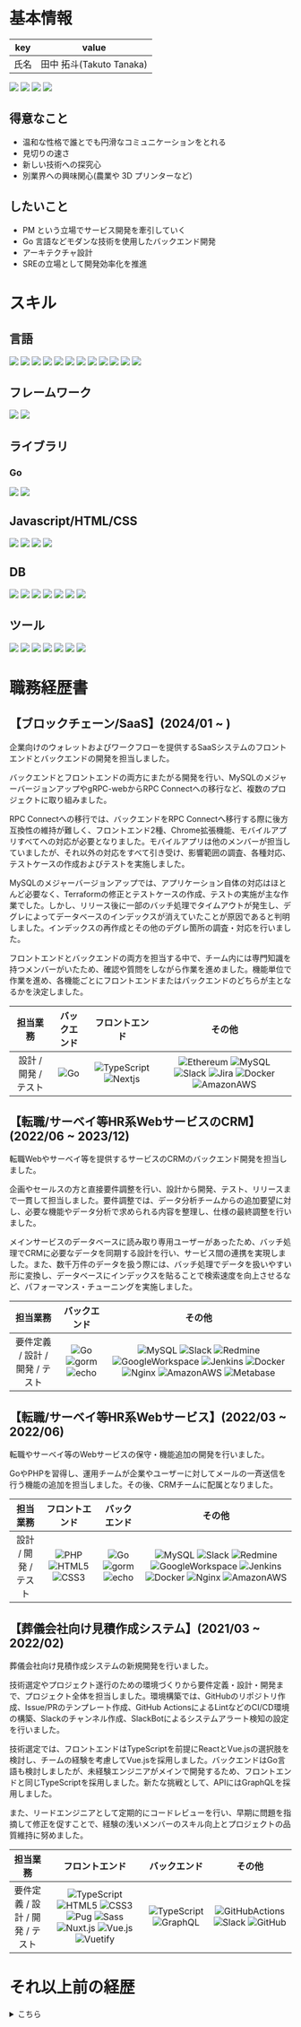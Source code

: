 <!-- 画像登録 -->
[.NET]: https://img.shields.io/badge/-.NET-555555?logo=.NET&logoColor=ffffff&labelColor=512BD4
[AmazonAWS]: https://img.shields.io/badge/-AmazonAWS-555555?logo=Amazon%20AWS&logoColor=ffffff&labelColor=232F3E
[ApolloGraphQL]: https://img.shields.io/badge/-ApolloGraphQL-555555?logo=ApolloGraphQL&logoColor=ffffff&labelColor=311C87
[C]: https://img.shields.io/badge/-C-555555?logo=C&logoColor=ffffff&labelColor=A8B9CC
[CSharp]: https://img.shields.io/badge/-CSharp-555555?logo=CSharp&logoColor=ffffff&labelColor=239120
[CSS3]: https://img.shields.io/badge/-CSS3-555555?logo=CSS3&logoColor=ffffff&labelColor=1572B6
[Docker]: https://img.shields.io/badge/-Docker-555555?logo=Docker&logoColor=ffffff&labelColor=2496ED
[echo]: https://img.shields.io/badge/-echo-555555?logo=&logoColor=ffffff&labelColor=00ADD8
[Ethereum]: https://img.shields.io/badge/-ethereum-555555?logo=ethereum&logoColor=ffffff&labelColor=3C3C3D
[Express]: https://img.shields.io/badge/-Express-555555?logo=Express&logoColor=ffffff&labelColor=000000
[GitHub]: https://img.shields.io/badge/-github-555555?logo=github&logoColor=ffffff&labelColor=181717
[GitHubActions]: https://img.shields.io/badge/-githubactions-555555?logo=githubactions&logoColor=ffffff&labelColor=2088FF
[Go]: https://img.shields.io/badge/-Go-555555?logo=Go&logoColor=ffffff&labelColor=00ADD8
[GoogleCloud]: https://img.shields.io/badge/-GoogleCloud-555555?logo=GoogleCloud&logoColor=ffffff&labelColor=4285F4
[GoogleWorkspace]: https://img.shields.io/badge/-GoogleWorkspace-555555?logo=Google&logoColor=ffffff&labelColor=4285F4
[gorm]: https://img.shields.io/badge/-gorm-555555?logo=&logoColor=ffffff&labelColor=00ADD8
[GraphQL]: https://img.shields.io/badge/-graphql-555555?logo=graphql&logoColor=ffffff&labelColor=E10098
[HTML5]: https://img.shields.io/badge/-HTML5-555555?logo=HTML5&logoColor=ffffff&labelColor=E34F26
[Java]: https://img.shields.io/badge/-Java-555555?logo=Java&logoColor=ffffff&labelColor=007396
[JavaScript]: https://img.shields.io/badge/-JavaScript-555555?logo=JavaScript&logoColor=ffffff&labelColor=F7DF1E
[Jenkins]: https://img.shields.io/badge/-Jenkins-555555?logo=Jenkins&logoColor=ffffff&labelColor=D24939
[Jira]: https://img.shields.io/badge/-jira-555555?logo=jira&logoColor=ffffff&labelColor=0052CC
[LiteDB]: https://img.shields.io/badge/-LiteDB-555555?logo=LiteDB&logoColor=ffffff&labelColor=607D8A
[Metabase]: https://img.shields.io/badge/-Metabase-555555?logo=Metabase&logoColor=ffffff&labelColor=509EE3
[MicrosoftSQLServer]: https://img.shields.io/badge/-MicrosoftSQLServer-555555?logo=MicrosoftSQLServer&logoColor=ffffff&labelColor=CC2927
[MySQL]: https://img.shields.io/badge/-MySQL-555555?logo=MySQL&logoColor=ffffff&labelColor=4479A1
[Nextjs]: https://img.shields.io/badge/-nextdotjs-555555?logo=nextdotjs&logoColor=ffffff&labelColor=000000
[Nginx]: https://img.shields.io/badge/-Nginx-555555?logo=Nginx&logoColor=ffffff&labelColor=009639
[Nuxt.js]: https://img.shields.io/badge/-Nuxt.js-555555?logo=Nuxt.js&logoColor=ffffff&labelColor=00C58E
[Oracle]: https://img.shields.io/badge/-Oracle-555555?logo=Oracle&logoColor=ffffff&labelColor=F80000
[PHP]: https://img.shields.io/badge/-PHP-555555?logo=PHP&logoColor=ffffff&labelColor=777BB4
[PL/SQL]: https://img.shields.io/badge/-PL/SQL-555555?logo=Oracle&logoColor=ffffff&labelColor=F80000
[PostgreSQL]: https://img.shields.io/badge/-PostgreSQL-555555?logo=PostgreSQL&logoColor=ffffff&labelColor=4169E1
[Pug]: https://img.shields.io/badge/-Pug-555555?logo=Pug&logoColor=ffffff&labelColor=A86454
[Redmine]: https://img.shields.io/badge/-Redmine-555555?logo=Redmine&logoColor=ffffff&labelColor=B32024
[Sass]: https://img.shields.io/badge/-Sass-555555?logo=Sass&logoColor=ffffff&labelColor=CC6699
[Slack]: https://img.shields.io/badge/-Slack-555555?logo=Slack&logoColor=ffffff&labelColor=4A154B
[SprintBoot]: https://img.shields.io/badge/-SprintBoot-555555?logo=SprintBoot&logoColor=ffffff&labelColor=6DB33F
[TypeScript]: https://img.shields.io/badge/-TypeScript-555555?logo=TypeScript&logoColor=ffffff&labelColor=3178C6
[TypeScript]: https://img.shields.io/badge/-TypeScript-555555?logo=TypeScript&logoColor=ffffff&labelColor=3178C6
[VBA]: https://img.shields.io/badge/-VBA-555555?logo=MicrosoftOffice&logoColor=ffffff&labelColor=3178C6
[VBScript]: https://img.shields.io/badge/-VBScript-555555?logo=VBScript&logoColor=ffffff&labelColor=0076D6
[Vue.js]: https://img.shields.io/badge/-Vue.js-555555?logo=Vue.js&logoColor=ffffff&labelColor=4FC08D
[Vuetify]: https://img.shields.io/badge/-Vuetify-555555?logo=Vuetify&logoColor=ffffff&labelColor=1867C0
[XAML]: https://img.shields.io/badge/-XAML-555555?logo=XAML&logoColor=ffffff&labelColor=0C54C2


# 基本情報
|  key  |          value           |
| :---: | :----------------------: |
| 氏名  | 田中 拓斗(Takuto Tanaka) |

![](https://github-profile-summary-cards.vercel.app/api/cards/profile-details?username=tanaka-takuto)
![](https://github-profile-summary-cards.vercel.app/api/cards/repos-per-language?username=tanaka-takuto)
![](https://github-profile-summary-cards.vercel.app/api/cards/most-commit-language?username=tanaka-takuto)
![](https://github-profile-summary-cards.vercel.app/api/cards/stats?username=tanaka-takuto)



## 得意なこと
- 温和な性格で誰とでも円滑なコミュニケーションをとれる
- 見切りの速さ
- 新しい技術への探究心
- 別業界への興味関心(農業や 3D プリンターなど)

## したいこと
- PM という立場でサービス開発を牽引していく
- Go 言語などモダンな技術を使用したバックエンド開発
- アーキテクチャ設計
- SREの立場として開発効率化を推進


# スキル

<!-- https://shields.io/ -->

## 言語
![](https://img.shields.io/badge/C-3years-555555?logo=C&logoColor=FFFFFF&labelColor=A8B9CC)
![](https://img.shields.io/badge/CSharp-1years6months-555555?logo=CSharp&logoColor=FFFFFF&labelColor=239120)
![](https://img.shields.io/badge/CSS3-1years6months-555555?logo=CSS3&logoColor=FFFFFF&labelColor=1572B6)
![](https://img.shields.io/badge/Go-1year6months-555555?logo=Go&logoColor=FFFFFF&labelColor=00ADD8)
![](https://img.shields.io/badge/HTML5-1years6months-555555?logo=HTML5&logoColor=FFFFFF&labelColor=E34F26)
![](https://img.shields.io/badge/Java-1year6months-555555?logo=Java&logoColor=FFFFFF&labelColor=007396)
![](https://img.shields.io/badge/JavaScript-3years-555555?logo=JavaScript&logoColor=FFFFFF&labelColor=F7DF1E)
![](https://img.shields.io/badge/PHP-3months-555555?logo=PHP&logoColor=FFFFFF&labelColor=777BB4)
![](https://img.shields.io/badge/PL/SQL-3years-555555?logo=Oracle&logoColor=FFFFFF&labelColor=F80000)
![](https://img.shields.io/badge/TypeScript-2year-555555?logo=TypeScript&logoColor=FFFFFF&labelColor=3178C6)
![](https://img.shields.io/badge/VBA-1years-555555?logo=MicrosoftOffice&logoColor=FFFFFF&labelColor=3178C6)
![](https://img.shields.io/badge/VBScript-1year-555555?logo=VBScript&logoColor=FFFFFF&labelColor=0076D6)

## フレームワーク
![](https://img.shields.io/badge/Nuxt.js-1year6months-555555?logo=Nuxt.js&logoColor=FFFFFF&labelColor=00C58E)
![](https://img.shields.io/badge/SprintBoot-1year6months-555555?logo=SprintBoot&logoColor=FFFFFF&labelColor=6DB33F)

## ライブラリ
### Go
![](https://img.shields.io/badge/echo-1year6months-555555?logo=&logoColor=FFFFFF&labelColor=00ADD8)
![](https://img.shields.io/badge/gorm-1year6months-555555?logo=&logoColor=FFFFFF&labelColor=00ADD8)
## Javascript/HTML/CSS
![](https://img.shields.io/badge/Pug-1year-555555?logo=Pug&logoColor=FFFFFF&labelColor=A86454)
![](https://img.shields.io/badge/Sass-1year-555555?logo=Sass&logoColor=FFFFFF&labelColor=CC6699)
![](https://img.shields.io/badge/Vue.js-1year6months-555555?logo=Vue.js&logoColor=FFFFFF&labelColor=4FC08D)
![](https://img.shields.io/badge/Vuetify-1year6months-555555?logo=Vuetify&logoColor=FFFFFF&labelColor=1867C0)

## DB
![](https://img.shields.io/badge/LiteDB-1year8months-555555?logo=LiteDB&logoColor=FFFFFF&labelColor=607D8A)
![](https://img.shields.io/badge/MySQL-2years-555555?logo=MySQL&logoColor=FFFFFF&labelColor=4479A1)
![](https://img.shields.io/badge/Oracle-4years4months-555555?logo=Oracle&logoColor=FFFFFF&labelColor=F80000)
![](https://img.shields.io/badge/PL/SQL-2years-555555?logo=Oracle&logoColor=FFFFFF&labelColor=F80000)
![](https://img.shields.io/badge/LiteDB-1year-555555?logo=LiteDB&logoColor=FFFFFF&labelColor=607D8A)
![](https://img.shields.io/badge/MicrosoftSQLServer-2years-555555?logo=MicrosoftSQLServer&logoColor=FFFFFF&labelColor=CC2927)
![](https://img.shields.io/badge/PostgreSQL-6months-555555?logo=PostgreSQL&logoColor=FFFFFF&labelColor=4169E1)


## ツール
![](https://img.shields.io/badge/Slack-2years-555555?logo=Slack&logoColor=FFFFFF&labelColor=4A154B)
![](https://img.shields.io/badge/Redmine-2years-555555?logo=Redmine&logoColor=FFFFFF&labelColor=B32024)
![](https://img.shields.io/badge/GoogleWorkspace-2years-555555?logo=Google&logoColor=FFFFFF&labelColor=4285F4)
![](https://img.shields.io/badge/Jenkins-2years-555555?logo=Jenkins&logoColor=FFFFFF&labelColor=D24939)
![](https://img.shields.io/badge/Docker-2years-555555?logo=Docker&logoColor=FFFFFF&labelColor=2496ED)
![](https://img.shields.io/badge/Nginx-6months-555555?logo=Nginx&logoColor=FFFFFF&labelColor=009639)
![](https://img.shields.io/badge/VBA-2years-555555?logo=MicrosoftOffice&logoColor=FFFFFF&labelColor=3178C6)



# 職務経歴書

## 【ブロックチェーン/SaaS】(2024/01 ~ )
企業向けのウォレットおよびワークフローを提供するSaaSシステムのフロントエンドとバックエンドの開発を担当しました。

バックエンドとフロントエンドの両方にまたがる開発を行い、MySQLのメジャーバージョンアップやgRPC-webからRPC Connectへの移行など、複数のプロジェクトに取り組みました。

RPC Connectへの移行では、バックエンドをRPC Connectへ移行する際に後方互換性の維持が難しく、フロントエンド2種、Chrome拡張機能、モバイルアプリすべてへの対応が必要となりました。モバイルアプリは他のメンバーが担当していましたが、それ以外の対応をすべて引き受け、影響範囲の調査、各種対応、テストケースの作成およびテストを実施しました。

MySQLのメジャーバージョンアップでは、アプリケーション自体の対応はほとんど必要なく、Terraformの修正とテストケースの作成、テストの実施が主な作業でした。しかし、リリース後に一部のバッチ処理でタイムアウトが発生し、デグレによってデータベースのインデックスが消えていたことが原因であると判明しました。インデックスの再作成とその他のデグレ箇所の調査・対応を行いました。

フロントエンドとバックエンドの両方を担当する中で、チーム内には専門知識を持つメンバーがいたため、確認や質問をしながら作業を進めました。機能単位で作業を進め、各機能ごとにフロントエンドまたはバックエンドのどちらが主となるかを決定しました。

|       担当業務       | バックエンド |     フロントエンド      |                            その他                             |
| :------------------: | :----------: | :---------------------: | :-----------------------------------------------------------: |
| 設計 / 開発 / テスト |    ![Go]     | ![TypeScript] ![Nextjs] | ![Ethereum] ![MySQL] ![Slack] ![Jira]  ![Docker] ![AmazonAWS] |

## 【転職/サーベイ等HR系WebサービスのCRM】(2022/06 ~ 2023/12)
転職Webやサーベイ等を提供するサービスのCRMのバックエンド開発を担当しました。

企画やセールスの方と直接要件調整を行い、設計から開発、テスト、リリースまで一貫して担当しました。要件調整では、データ分析チームからの追加要望に対し、必要な機能やデータ分析で求められる内容を整理し、仕様の最終調整を行いました。

メインサービスのデータベースに読み取り専用ユーザーがあったため、バッチ処理でCRMに必要なデータを同期する設計を行い、サービス間の連携を実現しました。また、数千万件のデータを扱う際には、バッチ処理でデータを扱いやすい形に変換し、データベースにインデックスを貼ることで検索速度を向上させるなど、パフォーマンス・チューニングを実施しました。

|            担当業務             |     バックエンド      |                                                 その他                                                 |
| :-----------------------------: | :-------------------: | :----------------------------------------------------------------------------------------------------: |
| 要件定義 / 設計 / 開発 / テスト | ![Go] ![gorm] ![echo] | ![MySQL] ![Slack] ![Redmine] ![GoogleWorkspace] ![Jenkins] ![Docker] ![Nginx] ![AmazonAWS] ![Metabase] |

## 【転職/サーベイ等HR系Webサービス】(2022/03 ~ 2022/06)
転職やサーベイ等のWebサービスの保守・機能追加の開発を行いました。

GoやPHPを習得し、運用チームが企業やユーザーに対してメールの一斉送信を行う機能の追加を担当しました。その後、CRMチームに配属となりました。

|       担当業務       |     フロントエンド      |     バックエンド      |                                           その他                                           |
| :------------------: | :---------------------: | :-------------------: | :----------------------------------------------------------------------------------------: |
| 設計 / 開発 / テスト | ![PHP] ![HTML5] ![CSS3] | ![Go] ![gorm] ![echo] | ![MySQL] ![Slack] ![Redmine] ![GoogleWorkspace] ![Jenkins] ![Docker] ![Nginx] ![AmazonAWS] |

## 【葬儀会社向け見積作成システム】(2021/03 ~ 2022/02)
葬儀会社向け見積作成システムの新規開発を行いました。

技術選定やプロジェクト遂行のための環境づくりから要件定義・設計・開発まで、プロジェクト全体を担当しました。環境構築では、GitHubのリポジトリ作成、Issue/PRのテンプレート作成、GitHub ActionsによるLintなどのCI/CD環境の構築、Slackのチャンネル作成、SlackBotによるシステムアラート検知の設定を行いました。

技術選定では、フロントエンドはTypeScriptを前提にReactとVue.jsの選択肢を検討し、チームの経験を考慮してVue.jsを採用しました。バックエンドはGo言語も検討しましたが、未経験エンジニアがメインで開発するため、フロントエンドと同じTypeScriptを採用しました。新たな挑戦として、APIにはGraphQLを採用しました。

また、リードエンジニアとして定期的にコードレビューを行い、早期に問題を指摘して修正を促すことで、経験の浅いメンバーのスキル向上とプロジェクトの品質維持に努めました。

|            担当業務             |                                フロントエンド                                 |       バックエンド       |               その他                |
| :-----------------------------: | :---------------------------------------------------------------------------: | :----------------------: | :---------------------------------: |
| 要件定義 / 設計 / 開発 / テスト | ![TypeScript] ![HTML5] ![CSS3] ![Pug] ![Sass] ![Nuxt.js] ![Vue.js] ![Vuetify] | ![TypeScript] ![GraphQL] | ![GitHubActions] ![Slack] ![GitHub] |

# それ以上前の経歴
<!--- それ以上前の経歴 ------------------------------------------------------------------------------------------------------------------->
<details><summary>こちら</summary>

## 【公共機関向け基幹システムの保守開発】(2019/11 ~ 2021/06)
公共機関向け基幹システムの保守・開発を行いました。

法改正などに伴うシステム改修や新規自治体向けのカスタマイズを担当しました。担当フェーズは開発・テストでしたが、経験の少ない設計者に対して、既存の作り方に固執する傾向があったため、適切なSQLの組み方を提案するなど、設計指摘やアドバイスを行い、品質向上に貢献しました。

|   担当業務    | フロントエンド | バックエンド |  その他   |
| :-----------: | :------------: | :----------: | :-------: |
| 開発 / テスト |       -        |  ![PL/SQL]   | ![Oracle] |

## 【公共機関向けデジタル窓口システム新規開発】(2019/11 ~ 2021/06)
公共機関向けの企画開発を行いました。

新規企画システムとして窓口業務のシステム化を課題とし、主に転入・転出・転居などを職員・住民双方の立場でシステム化し、業務改善に尽力しました。手書き入力がメインとなるシステムのため、タブレット上で手書きした内容がリアルタイムでどのような文字として認識されているかを表示し、ユーザーエクスペリエンスの向上を図りました。

また、公共向けシステムでセキュリティ要件が厳しいため、基幹DBに直接アクセスできない制約がありました。そこで、ファイルベースのデータベースを使用し、必要なデータだけをシステムから参照できるように設計しました。

|          担当業務           |  フロントエンド   |    バックエンド     |       その他        |
| :-------------------------: | :---------------: | :-----------------: | :-----------------: |
| 企画 / 設計 / 開発 / テスト | ![XAML] ![CSharp] | ![CSharp] ![PL/SQL] | ![LiteDB] ![Oracle] |

## 【社内開発ツールの保守開発】(2019/11 ~ 2021/06)
社内で使われている開発用ツールの保守・開発を行いました。

RPAではカバーしきれない範囲を補助するCLIツールを作成し、要件のヒアリングから設計・開発までを担当しました。

|       担当業務       | フロントエンド | バックエンド | その他 |
| :------------------: | :------------: | :----------: | :----: |
| 設計 / 開発 / テスト |   ![CSharp]    |  ![CSharp]   |   -    |

## 【運送会社向け配車 Web アプリケーション新規開発】(2019/04 ~ 2019/09)
運送会社向けの配車Webアプリケーションの新規開発を行いました。

車両管理関連を主担当として、設計・開発のバックエンド・フロントエンドの両方を担当しました。会社として初の在宅勤務者として作業を行い、在宅勤務におけるプロジェクト遂行の課題調査にも貢献しました。在宅勤務では、日次でTeamsにてミーティングを行い、進捗管理とコミュニケーションを図りました。

|  担当業務   |                   フロントエンド                    |     バックエンド      |    その他     |
| :---------: | :-------------------------------------------------: | :-------------------: | :-----------: |
| 設計 / 開発 | ![HTML5] ![CSS3] ![JavaScript] ![Vue.js] ![Vuetify] | ![Java] ![SprintBoot] | ![PostgreSQL] |

## 【デリバリー専門 ECWeb アプリケーションの保守開発】(2018/04 ~ 2019/03)
デリバリー専門EC Webアプリケーションの保守・開発を行いました。

新規決済手法等の基本設計から開発・テスト・リリースまでの各フェーズを全体的に担当しました。GMOペイメントのAPIを使用して新規決済手法の導入を行いました。

複数プロジェクトが常時稼働し、各プロジェクト間で人的リソースを流動的に割り振る案件でしたが、プロジェクトの期限等を考慮してタスクの優先順位を決定し、リーダーに確認しながら進めることで、全ての担当作業を順調に進めました。

|            担当業務             |         フロントエンド         |     バックエンド      |  その他   |
| :-----------------------------: | :----------------------------: | :-------------------: | :-------: |
| 設計 / 開発 / テスト / リリース | ![HTML5] ![CSS3] ![JavaScript] | ![Java] ![SprintBoot] | ![Oracle] |

## 【生命保険料計算シミュレーションシステムの保守開発】(2015/05 ~ 2018/03)
生命保険会社向けの資産・負債計算シミュレーションシステムの保守・開発を行った。

その中でも主にレート計算というシミュレーションの核となる部分を担当した。

途中からはレート計算チームのサブリーダーとしてメンバーのタスク管理やコードレビューを担当させていただきました。

|       担当業務       | フロントエンド | バックエンド | その他 |
| :------------------: | :------------: | :----------: | :----: |
| 設計 / 開発 / テスト |       -        |     ![C]     | ![VBA] |

</details>
